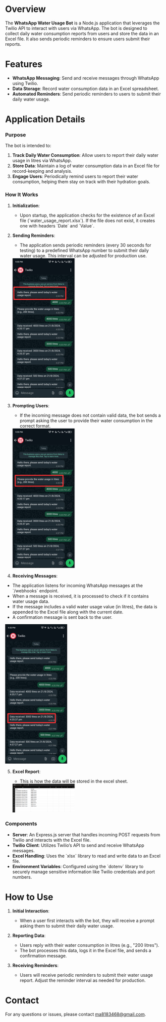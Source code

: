 # Overview

The **WhatsApp Water Usage Bot** is a Node.js application that leverages the Twilio API to interact with users via WhatsApp. The bot is designed to collect daily water consumption reports from users and store the data in an Excel file. It also sends periodic reminders to ensure users submit their reports.

# Features

- **WhatsApp Messaging**: Send and receive messages through WhatsApp using Twilio.
- **Data Storage**: Record water consumption data in an Excel spreadsheet.
- **Automated Reminders**: Send periodic reminders to users to submit their daily water usage.

# Application Details

### Purpose

The bot is intended to:
1. **Track Daily Water Consumption**: Allow users to report their daily water usage in litres via WhatsApp.
2. **Store Data**: Maintain a log of water consumption data in an Excel file for record-keeping and analysis.
3. **Engage Users**: Periodically remind users to report their water consumption, helping them stay on track with their hydration goals.

### How It Works

1. **Initialization**:
   - Upon startup, the application checks for the existence of an Excel file (\`water_usage_report.xlsx\`). If the file does not exist, it creates one with headers \`Date\` and \`Value\`.

2. **Sending Reminders**:
   - The application sends periodic reminders (every 30 seconds for testing) to a predefined WhatsApp number to submit their daily water usage. This interval can be adjusted for production use.

   <img src="images/today%20usage.jpeg" alt="Sending Reminders" width="200"/>

3. **Prompting Users**:
   - If the incoming message does not contain valid data, the bot sends a prompt asking the user to provide their water consumption in the correct format.

   <img src="images/pls%20provide.jpeg" alt="Prompting Users" width="200"/>

4.  **Receiving Messages**:
   - The application listens for incoming WhatsApp messages at the \`/webhooks\` endpoint.
   - When a message is received, it is processed to check if it contains water usage data.
   - If the message includes a valid water usage value (in litres), the data is appended to the Excel file along with the current date.
   - A confirmation message is sent back to the user.

   <img src="images/data%20received.jpeg" alt="Receiving Messages" width="200"/>


5. **Excel Report**: 
   - This is how the data will be stored in the excel sheet. 

   <img src="images/data vara.png" alt="" width="200"/>


### Components

- **Server**: An Express.js server that handles incoming POST requests from Twilio and interacts with the Excel file.
- **Twilio Client**: Utilizes Twilio’s API to send and receive WhatsApp messages.
- **Excel Handling**: Uses the \`xlsx\` library to read and write data to an Excel file.
- **Environment Variables**: Configured using the \`dotenv\` library to securely manage sensitive information like Twilio credentials and port numbers.

# How to Use

1. **Initial Interaction**:
   - When a user first interacts with the bot, they will receive a prompt asking them to submit their daily water usage.

2. **Reporting Data**:
   - Users reply with their water consumption in litres (e.g., "200 litres").
   - The bot processes this data, logs it in the Excel file, and sends a confirmation message.

3. **Receiving Reminders**:
   - Users will receive periodic reminders to submit their water usage report. Adjust the reminder interval as needed for production.

# Contact

For any questions or issues, please contact [ma8183468@gmail.com](mailto:your-email@example.com).
